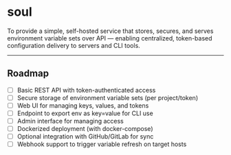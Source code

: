 # soul
To provide a simple, self-hosted service that stores, secures, and serves environment variable sets over API — enabling centralized, token-based configuration delivery to servers and CLI tools.

---

## Roadmap

- [ ] Basic REST API with token-authenticated access
- [ ] Secure storage of environment variable sets (per project/token)
- [ ] Web UI for managing keys, values, and tokens
- [ ] Endpoint to export env as key=value for CLI use
- [ ] Admin interface for managing access
- [ ] Dockerized deployment (with docker-compose)
- [ ] Optional integration with GitHub/GitLab for sync
- [ ] Webhook support to trigger variable refresh on target hosts
